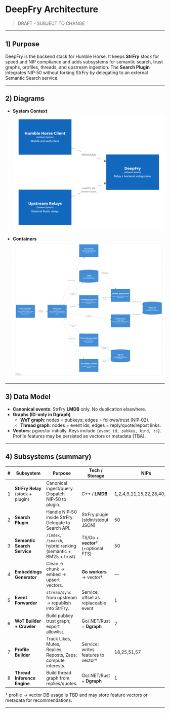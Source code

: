 # DeepFry Architecture

> DRAFT - SUBJECT TO CHANGE

---

## 1) Purpose

DeepFry is the backend stack for Humble Horse. It keeps **StrFry** stock for speed and NIP compliance and adds subsystems for semantic search, trust graphs, profiles, threads, and upstream ingestion. The **Search Plugin** integrates NIP‑50 without forking StrFry by delegating to an external Semantic Search service.

---

## 2) Diagrams

- **System Context**  
  ![C4 System Context](/docs/images/c4_system_context.png)

- **Containers**  
  ![C4 Containers](/docs/images/c4_container.png)

---

## 3) Data Model

- **Canonical events**: StrFry **LMDB** only. No duplication elsewhere.
- **Graphs (ID‑only in Dgraph)**
  - **WoT graph**: nodes = pubkeys; edges = follows/trust (NIP‑02).
  - **Thread graph**: nodes = event ids; edges = reply/quote/repost links.
- **Vectors**: pgvector initially. Keys include `{event_id, pubkey, kind, ts}`.  
  Profile features may be persisted as vectors or metadata (TBA).

---

## 4) Subsystems (summary)

| #   | Subsystem                         | Purpose                                                        | Tech / Storage                       | NIPs                         |
| --- | --------------------------------- | -------------------------------------------------------------- | ------------------------------------ | ---------------------------- |
| 1   | **StrFry Relay** (stock + plugin) | Canonical ingest/query. Dispatch NIP‑50 to plugin.             | C++ / **LMDB**                       | 1,2,4,9,11,15,22,28,40,70,77 |
| 2   | **Search Plugin**                 | Handle NIP‑50 inside StrFry. Delegate to Search API.           | StrFry plugin (stdin/stdout JSON)    | 50                           |
| 3   | **Semantic Search Service**       | `/index`, `/search`, hybrid ranking (semantic + BM25 + trust). | TS/Go + **vector**† (+optional FTS)  | 50                           |
| 4   | **Embeddings Generator**          | Clean → chunk → embed → upsert vectors.                        | **Go workers** → vector†             | —                            |
| 5   | **Event Forwarder**               | `stream/sync` from upstream → republish into StrFry.           | Service; offset as replaceable event | 1                            |
| 6   | **WoT Builder + Crawler**         | Build pubkey trust graph; export allowlist.                    | Go/.NET/Rust + **Dgraph**            | 2                            |
| 7   | **Profile Builder**               | Track Likes, Mutes, Replies, Reposts, Zaps; compute interests. | Service; writes features to vector†  | 18,25,51,57                  |
| 8   | **Thread Inference Engine**       | Build thread graph from replies/quotes.                        | Go/.NET/Rust + **Dgraph**            | 1                            |

† profile → vector DB usage is TBD and may store feature vectors or metadata for recommendations.

---
